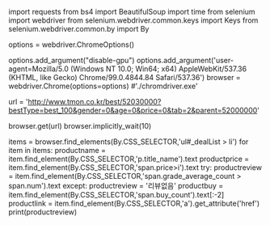 import requests
from bs4 import BeautifulSoup
import time
from selenium import webdriver
from selenium.webdriver.common.keys import Keys
from selenium.webdriver.common.by import By

options = webdriver.ChromeOptions()

options.add_argument("disable-gpu")
options.add_argument('user-agent=Mozilla/5.0 (Windows NT 10.0; Win64; x64) AppleWebKit/537.36 (KHTML, like Gecko) Chrome/99.0.4844.84 Safari/537.36')
browser = webdriver.Chrome(options=options) #'./chromdriver.exe'

url = 'http://www.tmon.co.kr/best/52030000?bestType=best_100&gender=0&age=0&price=0&tab=2&parent=52000000'

browser.get(url)
browser.implicitly_wait(10)

items = browser.find_elements(By.CSS_SELECTOR,'ul#_dealList > li')
for item in items:
    productname = item.find_element(By.CSS_SELECTOR,'p.title_name').text
    productprice = item.find_element(By.CSS_SELECTOR,'span.price>i').text
    try:
        productreview = item.find_element(By.CSS_SELECTOR,'span.grade_average_count > span.num').text
    except:
        productreview = '리뷰없음'
    productbuy = item.find_element(By.CSS_SELECTOR,'span.buy_count').text[:-2]
    productlink = item.find_element(By.CSS_SELECTOR,'a').get_attribute('href')
    print(productreview)
